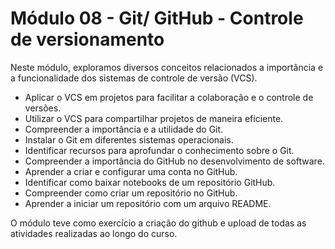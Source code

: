 # Módulo 08 - Git/ GitHub - Controle de versionamento

Neste módulo, exploramos diversos conceitos relacionados a importância e a funcionalidade dos sistemas de controle de versão (VCS).
- Aplicar o VCS em projetos para facilitar a colaboração e o controle de versões.
- Utilizar o VCS para compartilhar projetos de maneira eficiente.
- Compreender a importância e a utilidade do Git.
- Instalar o Git em diferentes sistemas operacionais.
- Identificar recursos para aprofundar o conhecimento sobre o Git.
- Compreender a importância do GitHub no desenvolvimento de software.
- Aprender a criar e configurar uma conta no GitHub.
- Identificar como baixar notebooks de um repositório GitHub.
- Compreender como criar um repositório no GitHub.
- Aprender a iniciar um repositório com um arquivo README.

O módulo teve como exercício a criação do github e upload de todas as atividades realizadas ao longo do curso.

